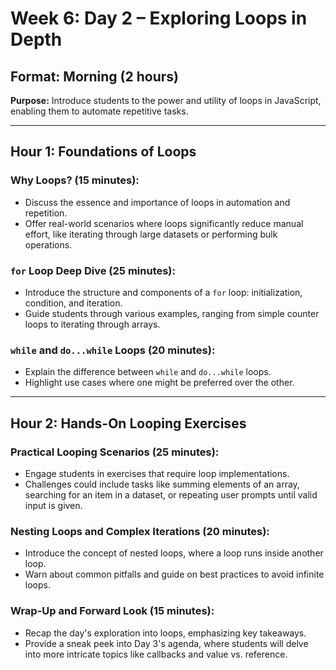 # Week 6: Day 2 – Exploring Loops in Depth

## Format: Morning (2 hours)

**Purpose:** Introduce students to the power and utility of loops in JavaScript, enabling them to automate repetitive tasks.

---

## Hour 1: Foundations of Loops

### Why Loops? (15 minutes):

- Discuss the essence and importance of loops in automation and repetition.
- Offer real-world scenarios where loops significantly reduce manual effort, like iterating through large datasets or performing bulk operations.

### `for` Loop Deep Dive (25 minutes):

- Introduce the structure and components of a `for` loop: initialization, condition, and iteration.
- Guide students through various examples, ranging from simple counter loops to iterating through arrays.

### `while` and `do...while` Loops (20 minutes):

- Explain the difference between `while` and `do...while` loops.
- Highlight use cases where one might be preferred over the other.

---

## Hour 2: Hands-On Looping Exercises

### Practical Looping Scenarios (25 minutes):

- Engage students in exercises that require loop implementations.
- Challenges could include tasks like summing elements of an array, searching for an item in a dataset, or repeating user prompts until valid input is given.

### Nesting Loops and Complex Iterations (20 minutes):

- Introduce the concept of nested loops, where a loop runs inside another loop.
- Warn about common pitfalls and guide on best practices to avoid infinite loops.

### Wrap-Up and Forward Look (15 minutes):

- Recap the day's exploration into loops, emphasizing key takeaways.
- Provide a sneak peek into Day 3's agenda, where students will delve into more intricate topics like callbacks and value vs. reference.
